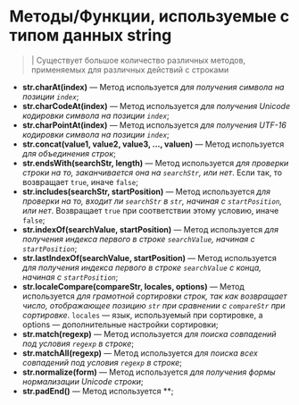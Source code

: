 # Методы/Функции, используемые с типом данных string

>| Существует большое количество различных методов, применяемых для различных действий с строками
* **str.charAt(index)** — Метод используется *для получения символа на позиции `index`*;
* **str.charCodeAt(index)** — Метод используется *для получения Unicode кодировки символа на позиции `index`*;
* **str.charPointAt(index)** — Метод используется *для получения UTF-16 кодировки символа на позиции `index`*;
* **str.concat(value1, value2, value3, ..., valuen)** — Метод используется *для объединения строк*;
* **str.endsWith(searchStr, length)** — Метод используется *для проверки строки на то, заканчивается она на `searchStr`, или нет*. Если так, то возвращает `true`, иначе `false`;
* **str.includes(searchStr, startPosition)** — Метод используется *для проверки на то, входит ли `searchStr` в `str`, начиная с `startPosition`, или нет*. Возвращает `true` при соответствии этому условию, иначе `false`;
* **str.indexOf(searchValue, startPosition)** — Метод используется *для получения индекса первого в строке `searchValue`, начиная с `startPosition`*;
* **str.lastIndexOf(searchValue, startPosition)** — Метод используется *для получения индекса первого в строке `searchValue` с конца, начиная с `startPosition`*;
* **str.localeCompare(compareStr, locales, options)** — Метод используется *для грамотной сортировки строк, так как возвращает число, отображающее позицию `str` при сравнении с `compareStr` при сортировке*. `locales` — язык, используемый при сортировке, а options — дополнительные настройки сортировки;
* **str.match(regexp)** — Метод используется *для поиска совпадений под условия `regexp` в строке*;
* **str.matchAll(regexp)** — Метод используется *для поиска всех совпадений под условия `regexp` в строке*;
* **str.normalize(form)** — Метод используется *для получения формы нормализации Unicode строки*;
* **str.padEnd()** — Метод используется **;